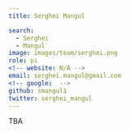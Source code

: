 ```yaml
---
title: Serghei Mangul

search:
  - Serghei 
  - Mangul
image: images/team/serghei.png
role: pi
<!-- website: N/A -->
email: serghei.mangul@gmail.com
<!-- google:  -->
github: smangul1
twitter: serghei_mangul
---
```


TBA
